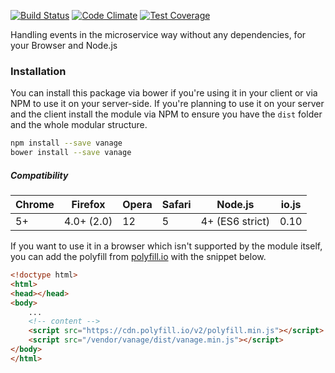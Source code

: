 [![Build Status](https://travis-ci.org/janbiasi/vanage.svg?branch=master)](https://travis-ci.org/janbiasi/vanage)
[![Code Climate](https://codeclimate.com/github/janbiasi/vanage/badges/gpa.svg)](https://codeclimate.com/github/janbiasi/vanage)
[![Test Coverage](https://codeclimate.com/github/janbiasi/vanage/badges/coverage.svg)](https://codeclimate.com/github/janbiasi/vanage/coverage)

Handling events in the microservice way without any dependencies, for your Browser and Node.js

### Installation

You can install this package via bower if you're using it in your client or via NPM to use it 
on your server-side. If you're planning to use it on your server and the client install the module 
via NPM to ensure you have the `dist` folder and the whole modular structure.

```bash 
npm install --save vanage
bower install --save vanage
```

##### Compatibility

| Chrome | Firefox | Opera | Safari | Node.js | io.js |
|--------|---------|-------|--------|---------|-------|
| 5+     | 4.0+ (2.0) | 12 | 5      | 4+ (ES6 strict) | 0.10 | 

If you want to use it in a browser which isn't supported by the module itself, you can 
add the polyfill from [polyfill.io](https://cnd.polyfill.io/v2/docs) with the snippet below.

```html
<!doctype html>
<html>
<head></head>
<body>
    ...
    <!-- content -->
    <script src="https://cdn.polyfill.io/v2/polyfill.min.js"></script>
    <script src="/vendor/vanage/dist/vanage.min.js"></script>
</body>
</html>
``` 